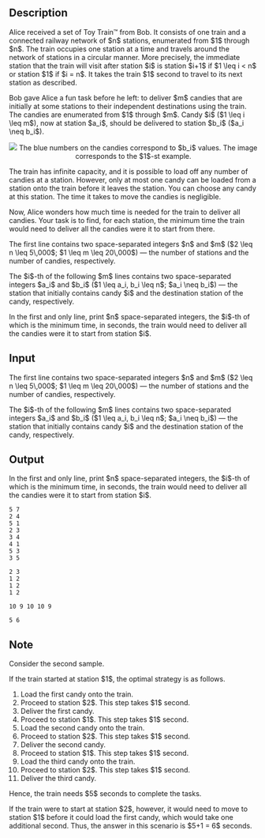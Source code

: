 ## Description

<div><p>Alice received a set of Toy Train™ from Bob. It consists of one train and a connected railway network of $n$ stations, enumerated from $1$ through $n$. The train occupies one station at a time and travels around the network of stations in a circular manner. More precisely, the immediate station that the train will visit after station $i$ is station $i+1$ if $1 \leq i &lt; n$ or station $1$ if $i = n$. It takes the train $1$ second to travel to its next station as described.</p><p>Bob gave Alice a fun task before he left: to deliver $m$ candies that are initially at some stations to their independent destinations using the train. The candies are enumerated from $1$ through $m$. Candy $i$ ($1 \leq i \leq m$), now at station $a_i$, should be delivered to station $b_i$ ($a_i \neq b_i$).</p><center> <img class="tex-graphics" src="file://V2Qvv4B0.png" style="max-width: 100.0%;max-height: 100.0%;">   <span class="tex-font-size-small">The blue numbers on the candies correspond to $b_i$ values. The image corresponds to the $1$-st example.</span> </center><p>The train has infinite capacity, and it is possible to load off any number of candies at a station. However, only <span class="tex-font-style-bf">at most one</span> candy can be loaded from a station onto the train before it leaves the station. You can choose any candy at this station. The time it takes to move the candies is negligible.</p><p>Now, Alice wonders how much time is needed for the train to deliver all candies. Your task is to find, for each station, the minimum time the train would need to deliver all the candies were it to start from there.</p></div><div class="input-specification"><p>The first line contains two space-separated integers $n$ and $m$ ($2 \leq n \leq 5\,000$; $1 \leq m \leq 20\,000$) — the number of stations and the number of candies, respectively.</p><p>The $i$-th of the following $m$ lines contains two space-separated integers $a_i$ and $b_i$ ($1 \leq a_i, b_i \leq n$; $a_i \neq b_i$) — the station that initially contains candy $i$ and the destination station of the candy, respectively.</p></div><div class="output-specification"><p>In the first and only line, print $n$ space-separated integers, the $i$-th of which is the minimum time, in seconds, the train would need to deliver all the candies were it to start from station $i$.</p></div>

## Input

<p>The first line contains two space-separated integers $n$ and $m$ ($2 \leq n \leq 5\,000$; $1 \leq m \leq 20\,000$) — the number of stations and the number of candies, respectively.</p><p>The $i$-th of the following $m$ lines contains two space-separated integers $a_i$ and $b_i$ ($1 \leq a_i, b_i \leq n$; $a_i \neq b_i$) — the station that initially contains candy $i$ and the destination station of the candy, respectively.</p>

## Output

<p>In the first and only line, print $n$ space-separated integers, the $i$-th of which is the minimum time, in seconds, the train would need to deliver all the candies were it to start from station $i$.</p>





```input1
5 7
2 4
5 1
2 3
3 4
4 1
5 3
3 5
```




```input2
2 3
1 2
1 2
1 2
```




```output1
10 9 10 10 9
```




```output2
5 6
```



## Note

<p>Consider the second sample.</p><p>If the train started at station $1$, the optimal strategy is as follows.</p><ol> <li> Load the first candy onto the train. </li><li> Proceed to station $2$. This step takes $1$ second. </li><li> Deliver the first candy. </li><li> Proceed to station $1$. This step takes $1$ second. </li><li> Load the second candy onto the train. </li><li> Proceed to station $2$. This step takes $1$ second. </li><li> Deliver the second candy. </li><li> Proceed to station $1$. This step takes $1$ second. </li><li> Load the third candy onto the train. </li><li> Proceed to station $2$. This step takes $1$ second. </li><li> Deliver the third candy. </li></ol><p>Hence, the train needs $5$ seconds to complete the tasks.</p><p>If the train were to start at station $2$, however, it would need to move to station $1$ before it could load the first candy, which would take one additional second. Thus, the answer in this scenario is $5+1 = 6$ seconds.</p>
